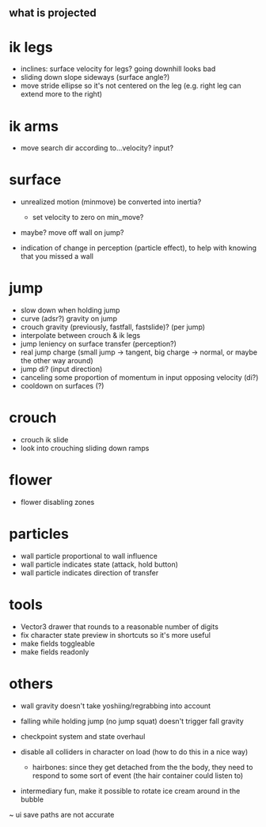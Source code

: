 what is projected
---

# ik legs
- inclines: surface velocity for legs? going downhill looks bad
- sliding down slope sideways (surface angle?)
- move stride ellipse so it's not centered on the leg (e.g. right leg can extend more to the right)

# ik arms
- move search dir according to...velocity? input?

# surface
- unrealized motion (minmove) be converted into inertia?
  - set velocity to zero on min_move?

- maybe? move off wall on jump?
- indication of change in perception (particle effect), to help with knowing that you missed a wall

# jump
- slow down when holding jump
- curve (adsr?) gravity on jump
- crouch gravity (previously, fastfall, fastslide)? (per jump)
- interpolate between crouch & ik legs
- jump leniency on surface transfer (perception?)
- real jump charge (small jump -> tangent, big charge -> normal, or maybe the other way around)
- jump di? (input direction)
- canceling some proportion of momentum in input opposing velocity (di?)
- cooldown on surfaces (?)

# crouch
- crouch ik slide
- look into crouching sliding down ramps

# flower
- flower disabling zones

# particles
- wall particle proportional to wall influence
- wall particle indicates state (attack, hold button)
- wall particle indicates direction of transfer

# tools
- Vector3 drawer that rounds to a reasonable number of digits
- fix character state preview in shortcuts so it's more useful
- make fields toggleable
- make fields readonly

# others
- wall gravity doesn't take yoshiing/regrabbing into account
- falling while holding jump (no jump squat) doesn't trigger fall gravity

- checkpoint system and state overhaul
- disable all colliders in character on load (how to do this in a nice way)
  - hairbones: since they get detached from the the body, they need to respond to some sort of event (the hair container could listen to)
- intermediary fun, make it possible to rotate ice cream around in the bubble

~ ui save paths are not accurate
